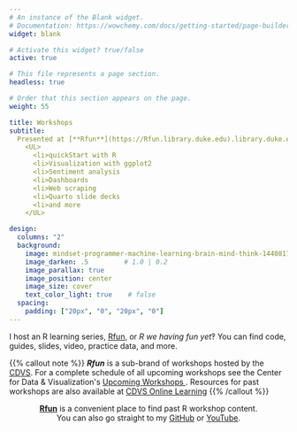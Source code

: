 ```yaml
---
# An instance of the Blank widget.
# Documentation: https://wowchemy.com/docs/getting-started/page-builder/
widget: blank

# Activate this widget? true/false
active: true

# This file represents a page section.
headless: true

# Order that this section appears on the page.
weight: 55

title: Workshops
subtitle: 
  Presented at [**Rfun**](https://Rfun.library.duke.edu).library.duke.edu 
    <UL>
      <li>quickStart with R
      <li>Visualization with ggplot2
      <li>Sentiment analysis
      <li>Dashboards
      <li>Web scraping
      <li>Quarto slide decks
      <li>and more
    </UL>

design:
  columns: "2"
  background:
    image: mindset-programmer-machine-learning-brain-mind-think-1440817-pxhere.com.jpg    # hex_top_rfun_logo.png | 
    image_darken: .5         # 1.0 | 0.2
    image_parallax: true
    image_position: center
    image_size: cover
    text_color_light: true    # false
  spacing:
    padding: ["20px", "0", "20px", "0"]
---
```


<p></p>

I host an R learning series, [Rfun](https://rfun.library.duke.edu), or _R we having fun yet_‽ You can find code, guides, slides, video, practice data, and more.  

{{% callout note %}}
**_Rfun_** is a sub-brand of workshops hosted by the [CDVS](https://library.duke.edu/data/). For a complete schedule of all upcoming workshops see the Center for Data & Visualization's [Upcoming Workshops ](https://library.duke.edu/data/workshops).  Resources for past workshops are also available at [CDVS Online Learning](https://library.duke.edu/data/tutorials)
{{% /callout %}}

<div style="text-align:center;">  

 [**Rfun**](https://rfun.library.duke.edu) is a convenient place to find past R workshop content.<br>
You can also go straight to my [GitHub](https://github.com/libjohn) or [YouTube](https://youtube.com/johnlittle1).  
</div>


